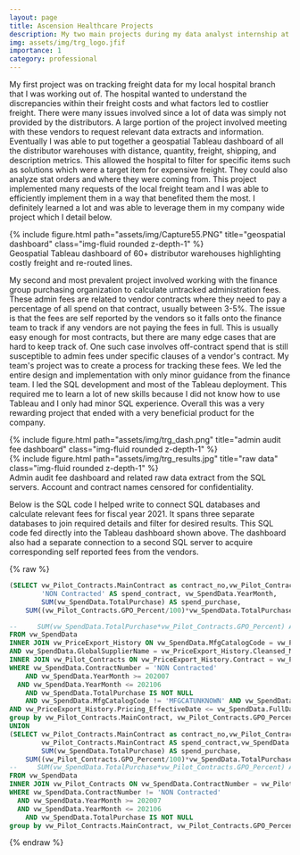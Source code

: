 ```yaml
---
layout: page
title: Ascension Healthcare Projects
description: My two main projects during my data analyst internship at The Resource Group.
img: assets/img/trg_logo.jfif
importance: 1
category: professional
---
```


My first project was on tracking freight data for my local hospital branch that I was working out of. The hospital wanted to understand the discrepancies within their freight costs and what factors led to costlier freight. There were many issues involved since a lot of data was simply not provided by the distributors. A large portion of the project involved meeting with these vendors to request relevant data extracts and information. Eventually I was able to put together a geospatial Tableau dashboard of all the distributor warehouses with distance, quantity, freight, shipping, and description metrics. This allowed the hospital to filter for specific items such as solutions which were a target item for expensive freight. They could also analyze stat orders and where they were coming from. This project implemented many requests of the local freight team and I was able to efficiently implement them in a way that benefited them the most. I definitely learned a lot and was able to leverage them in my company wide project which I detail below.


<div class="row">
    <div class="col-sm mt-3 mt-md-0">
        {% include figure.html path="assets/img/Capture55.PNG" title="geospatial dashboard" class="img-fluid rounded z-depth-1" %}
    </div>
</div>
<div class="caption">
    Geospatial Tableau dashboard of 60+ distributor warehouses highlighting costly freight and re-routed lines.
</div>

My second and most prevalent project involved working with the finance group purchasing organization to calculate untracked administration fees. These admin fees are related to vendor contracts where they need to pay a percentage of all spend on that contract, usually between 3-5%. The issue is that the fees are self reported by the vendors so it falls onto the finance team to track if any vendors are not paying the fees in full. This is usually easy enough for most contracts, but there are many edge cases that are hard to keep track of. One such case involves off-contract spend that is still susceptible to admin fees under specific clauses of a vendor's contract. My team's project was to create a process for tracking these fees. We led the entire design and implementation with only minor guidance from the finance team. I led the SQL development and most of the Tableau deployment. This required me to learn a lot of new skills because I did not know how to use Tableau and I only had minor SQL experience. Overall this was a very rewarding project that ended with a very beneficial product for the company.

<div class="row justify-content-sm-center">
    <div class="col-sm-8 mt-3 mt-md-0">
        {% include figure.html path="assets/img/trg_dash.png" title="admin audit fee dashboard" class="img-fluid rounded z-depth-1" %}
    </div>
    <div class="col-sm-4 mt-3 mt-md-0">
        {% include figure.html path="assets/img/trg_results.jpg" title="raw data" class="img-fluid rounded z-depth-1" %}
    </div>
</div>
<div class="caption">
    Admin audit fee dashboard and related raw data extract from the SQL servers. Account and contract names censored for confidentiality.
</div>

Below is the SQL code I helped write to connect SQL databases and calculate relevant fees for fiscal year 2021. It spans three separate databases to join required details and filter for desired results. This SQL code fed directly into the Tableau dashboard shown above. The dashboard also had a separate connection to a second SQL server to acquire corresponding self reported fees from the vendors.

{% raw %}
```sql
(SELECT vw_Pilot_Contracts.MainContract as contract_no,vw_Pilot_Contracts.GPO_Percent AS gpo_percent, vw_Pilot_Contracts.Discipline,
        'NON Contracted' AS spend_contract, vw_SpendData.YearMonth,
        SUM(vw_SpendData.TotalPurchase) AS spend_purchase,
    SUM((vw_Pilot_Contracts.GPO_Percent/100)*vw_SpendData.TotalPurchase) AS spend_due

--     SUM(vw_SpendData.TotalPurchase*vw_Pilot_Contracts.GPO_Percent) AS spend_due
FROM vw_SpendData
INNER JOIN vw_PriceExport_History ON vw_SpendData.MfgCatalogCode = vw_PriceExport_History.Cleansed_PartNo
AND vw_SpendData.GlobalSupplierName = vw_PriceExport_History.Cleansed_MFGName
INNER JOIN vw_Pilot_Contracts ON vw_PriceExport_History.Contract = vw_Pilot_Contracts.Contract
WHERE vw_SpendData.ContractNumber = 'NON Contracted'
    AND vw_SpendData.YearMonth >= 202007
  AND vw_SpendData.YearMonth <= 202106
    AND vw_SpendData.TotalPurchase IS NOT NULL
    AND vw_SpendData.MfgCatalogCode != 'MFGCATUNKNOWN' AND vw_SpendData.MfgCatalogCode != 'SUPPLIERCATUNKNOWN'
AND vw_PriceExport_History.Pricing_EffectiveDate <= vw_SpendData.FullDate AND vw_SpendData.FullDate <= vw_PriceExport_History.Contract_ExpirationDate
group by vw_Pilot_Contracts.MainContract, vw_Pilot_Contracts.GPO_Percent, vw_SpendData.YearMonth, vw_Pilot_Contracts.Discipline)
UNION
(SELECT vw_Pilot_Contracts.MainContract as contract_no,vw_Pilot_Contracts.GPO_Percent AS gpo_percent, vw_Pilot_Contracts.Discipline,
        vw_Pilot_Contracts.MainContract AS spend_contract,vw_SpendData.YearMonth,
        SUM(vw_SpendData.TotalPurchase) AS spend_purchase,
    SUM((vw_Pilot_Contracts.GPO_Percent/100)*vw_SpendData.TotalPurchase) AS spend_due
--     SUM(vw_SpendData.TotalPurchase*vw_Pilot_Contracts.GPO_Percent) AS total_due
FROM vw_SpendData
INNER JOIN vw_Pilot_Contracts ON vw_SpendData.ContractNumber = vw_Pilot_Contracts.Contract
WHERE vw_SpendData.ContractNumber != 'NON Contracted'
  AND vw_SpendData.YearMonth >= 202007
  AND vw_SpendData.YearMonth <= 202106
    AND vw_SpendData.TotalPurchase IS NOT NULL
group by vw_Pilot_Contracts.MainContract, vw_Pilot_Contracts.GPO_Percent,vw_SpendData.YearMonth, vw_Pilot_Contracts.Discipline)
```
{% endraw %}
